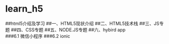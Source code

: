 # learn_h5
##html5介绍及学习
##一、HTML5现状介绍
##二、HTML5技术栈
##三、JS专题
##四、CSS专题
##五、NODE.JS专题
##六、hybird app  
###6.1 微信小程序
###6.2 ionic
